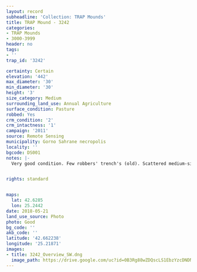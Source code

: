 ```yaml
---
layout: record
subheadline: 'Collection: TRAP Mounds'
title: TRAP Mound - 3242
categories:
- TRAP Mounds
- 3000-3999
header: no
tags:
- ''
trap_id: '3242'

certainty: Certain
elevation: '442'
max_diameter: '30'
min_diameter: '30'
height: '3'
size_category: Medium
surrounding_land_use: Annual Agriculture
surface_condition: Pasture
robbed: Yes
crm_condition: '2'
crm_intactness: '1'
campaign: '2011'
source: Remote Sensing
municipality: Gorno Sahrane necropolis
locality: ''
bgcode: DS001
notes: |-
  Very good condition. Few robbers' trench's (old). Scattered medium-sized stones. High priority conservation recommended.


rights: standard


maps:
  lat: 42.6285
  lon: 25.2442
date: 2018-05-21
land_use_source: Photo
photo: Good
bg_code: ''
akb_code: ''
latitude: '42.662238'
longitude: '25.21871'
images:
- title: 3242_Overview_SW.dng
  image_path: https://drive.google.com/uc?id=0B3Rg88wZDQscLS1EbzYzcDNDNGM
---
```

